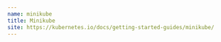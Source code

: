 ```yaml
---
name: minikube
title: Minikube
site: https://kubernetes.io/docs/getting-started-guides/minikube/
---
```

